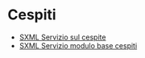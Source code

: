 # Cespiti
- [SXML Servizio sul cespite](Sorgenti/V3/ASE/A5SER_01.md)
- [SXML Servizio modulo base cespiti](Sorgenti/V3/ASE/A5SER_02.md)
